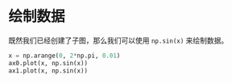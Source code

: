 # 绘制数据

既然我们已经创建了子图，那么我们可以使用 `np.sin(x)` 来绘制数据。

```python
x = np.arange(0, 2*np.pi, 0.01)
ax0.plot(x, np.sin(x))
ax1.plot(x, np.sin(x))
```
